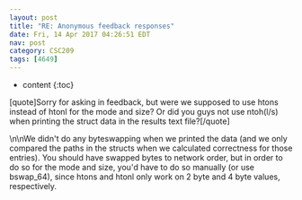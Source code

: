 ```yaml
---
layout: post
title: "RE: Anonymous feedback responses"
date: Fri, 14 Apr 2017 04:26:51 EDT
nav: post
category: CSC209
tags: [4649]
---
```


* content
{:toc}

[quote]Sorry for asking in feedback, but were we supposed to use htons instead of htonl for the mode and size? Or did you guys not use ntoh(l/s) when printing the struct data in the results text file?[/quote]
<!-- more -->
<p>\n\nWe didn't do any byteswapping when we printed the data (and we only compared the paths in the structs when we calculated correctness for those entries). You should have swapped bytes to network order, but in order to do so for the mode and size, you'd have to do so manually (or use bswap_64), since htons and htonl only work on 2 byte and 4 byte values, respectively.</p>
